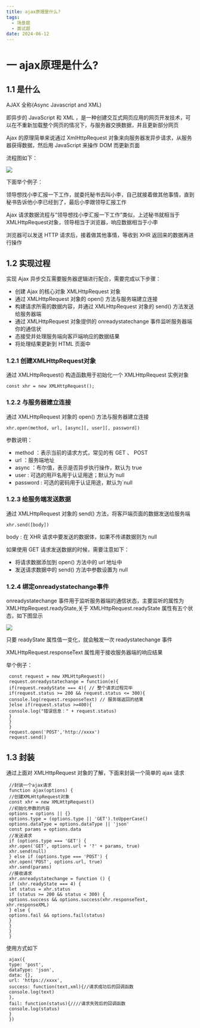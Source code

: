 ```yaml
---
title: ajax原理是什么?
tags:
  - 场景题
  - 面试题
date: 2024-06-12
---
```


# 一 ajax原理是什么?

## 1.1 是什么

AJAX 全称(Async Javascript and XML)

即异步的 JavaScript 和 XML ，是⼀种创建交互式⽹⻚应⽤的⽹⻚开发技术，可以在不重新加载整个⽹⻚的情况下，与服务器交换数据，并且更新部分⽹⻚

Ajax 的原理简单来说通过 XmlHttpRequest 对象来向服务器发异步请求，从服务器获得数据，然后⽤ JavaScript 来操作 DOM ⽽更新⻚⾯

流程图如下：

![](https://f.pz.al/pzal/2024/06/12/8fafda478a414.png)

下⾯举个例⼦：

领导想找⼩李汇报⼀下⼯作，就委托秘书去叫⼩李，⾃⼰就接着做其他事情，直到秘书告诉他⼩李已经到了，最后⼩李跟领导汇报⼯作

Ajax 请求数据流程与“领导想找⼩李汇报⼀下⼯作”类似，上述秘书就相当于 XMLHttpRequest对象，领导相当于浏览器，响应数据相当于⼩李

浏览器可以发送 HTTP 请求后，接着做其他事情，等收到 XHR 返回来的数据再进⾏操作

## 1.2 实现过程
实现 Ajax 异步交互需要服务器逻辑进⾏配合，需要完成以下步骤：
- 创建 Ajax 的核⼼对象 XMLHttpRequest 对象
- 通过 XMLHttpRequest 对象的 open() ⽅法与服务端建⽴连接
- 构建请求所需的数据内容，并通过 XMLHttpRequest 对象的 send() ⽅法发送给服务器端
- 通过 XMLHttpRequest 对象提供的 onreadystatechange 事件监听服务器端你的通信状
- 态接受并处理服务端向客⼾端响应的数据结果
- 将处理结果更新到 HTML ⻚⾯中

### 1.2.1 创建XMLHttpRequest对象

通过 XMLHttpRequest() 构造函数⽤于初始化⼀个 XMLHttpRequest 实例对象

```JS
const xhr = new XMLHttpRequest();
```

### 1.2.2 与服务器建⽴连接

通过 XMLHttpRequest 对象的 open() ⽅法与服务器建⽴连接

```JS
xhr.open(method, url, [async][, user][, password])
```

参数说明：
- method ：表⽰当前的请求⽅式，常⻅的有 GET 、 POST
- url ：服务端地址
- async ：布尔值，表⽰是否异步执⾏操作，默认为 true
- user : 可选的⽤⼾名⽤于认证⽤途；默认为`null
- password : 可选的密码⽤于认证⽤途，默认为`null

### 1.2.3 给服务端发送数据

通过 XMLHttpRequest 对象的 send() ⽅法，将客⼾端⻚⾯的数据发送给服务端

```JS
xhr.send([body])
```

body : 在 XHR 请求中要发送的数据体，如果不传递数据则为 null

如果使⽤ GET 请求发送数据的时候，需要注意如下：
- 将请求数据添加到 open() ⽅法中的 url 地址中
- 发送请求数据中的 send() ⽅法中参数设置为 null

### 1.2.4 绑定onreadystatechange事件

onreadystatechange 事件⽤于监听服务器端的通信状态，主要监听的属性为XMLHttpRequest.readyState,关于 XMLHttpRequest.readyState 属性有五个状态，如下图显⽰

![](https://f.pz.al/pzal/2024/06/12/81b72468ef3ed.png)

只要 readyState 属性值⼀变化，就会触发⼀次 readystatechange 事件

XMLHttpRequest.responseText 属性⽤于接收服务器端的响应结果

举个例⼦：

```JS
 const request = new XMLHttpRequest()
 request.onreadystatechange = function(e){
 if(request.readyState === 4){ // 整个请求过程完毕
 if(request.status >= 200 && request.status <= 300){
 console.log(request.responseText) // 服务端返回的结果
 }else if(request.status >=400){
 console.log("错误信息：" + request.status)
 }
 }
 }
 request.open('POST','http://xxxx')
 request.send()
```

## 1.3 封装
通过上⾯对 XMLHttpRequest 对象的了解，下⾯来封装⼀个简单的 ajax 请求

```JS
 //封装⼀个ajax请求
 function ajax(options) {
 //创建XMLHttpRequest对象
 const xhr = new XMLHttpRequest()
 //初始化参数的内容
 options = options || {}
 options.type = (options.type || 'GET').toUpperCase()
 options.dataType = options.dataType || 'json'
 const params = options.data
 //发送请求
 if (options.type === 'GET') {
 xhr.open('GET', options.url + '?' + params, true)
 xhr.send(null)
 } else if (options.type === 'POST') {
 xhr.open('POST', options.url, true)
 xhr.send(params)
 //接收请求
 xhr.onreadystatechange = function () {
 if (xhr.readyState === 4) {
 let status = xhr.status
 if (status >= 200 && status < 300) {
 options.success && options.success(xhr.responseText,
xhr.responseXML)
 } else {
 options.fail && options.fail(status)
 }
 }
 }
 }
```

使⽤⽅式如下

```JS
 ajax({
 type: 'post',
 dataType: 'json',
 data: {},
 url: 'https://xxxx',
 success: function(text,xml){//请求成功后的回调函数
 console.log(text)
 },
 fail: function(status){////请求失败后的回调函数
 console.log(status)
 }
 })
```
